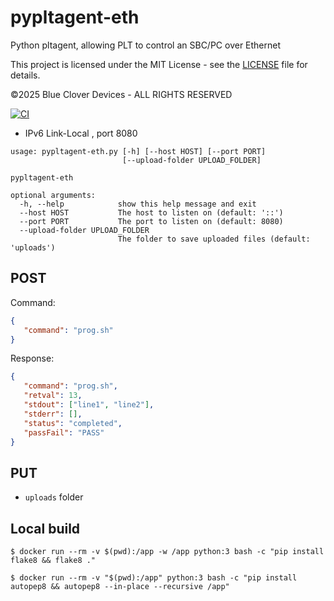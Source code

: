 # pypltagent-eth

Python pltagent, allowing PLT to control an SBC/PC over Ethernet

This project is licensed under the MIT License - see the [LICENSE](LICENSE) file for details.

©2025 Blue Clover Devices - ALL RIGHTS RESERVED

[![CI](https://github.com/bcdevices/pypltagent-eth/actions/workflows/ci.yml/badge.svg)](https://github.com/bcdevices/pypltagent-eth/actions/workflows/ci.yml)

- IPv6 Link-Local , port 8080

```
usage: pypltagent-eth.py [-h] [--host HOST] [--port PORT]
                         [--upload-folder UPLOAD_FOLDER]

pypltagent-eth

optional arguments:
  -h, --help            show this help message and exit
  --host HOST           The host to listen on (default: '::')
  --port PORT           The port to listen on (default: 8080)
  --upload-folder UPLOAD_FOLDER
                        The folder to save uploaded files (default: 'uploads')
```

## POST

Command:

```json
{
   "command": "prog.sh"
}
```

Response:

```json
{
   "command": "prog.sh",
   "retval": 13,
   "stdout": ["line1", "line2"],
   "stderr": [],
   "status": "completed",
   "passFail": "PASS"
}
```

## PUT

- ``uploads`` folder

## Local build

```console
$ docker run --rm -v $(pwd):/app -w /app python:3 bash -c "pip install flake8 && flake8 ."
```

```console
$ docker run --rm -v "$(pwd):/app" python:3 bash -c "pip install autopep8 && autopep8 --in-place --recursive /app"
```
